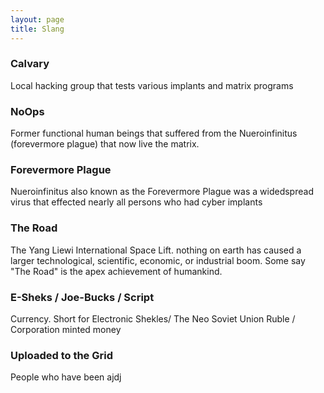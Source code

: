 ```yaml
---
layout: page
title: Slang
---
```


### Calvary

Local hacking group that tests various implants and matrix programs

### NoOps 

Former functional human beings that suffered from the Nueroinfinitus (forevermore plague) that now live the matrix. 
### Forevermore Plague

Nueroinfinitus also known as the Forevermore Plague was a widedspread virus that effected nearly all persons who had cyber implants

### The Road
The Yang Liewi International Space Lift. nothing on earth has caused a larger technological, scientific, economic, or industrial boom. Some say "The Road" is the apex achievement of humankind.

### E-Sheks / Joe-Bucks / Script
Currency. Short for Electronic Shekles/ The Neo Soviet Union Ruble / Corporation minted money 

### Uploaded to the Grid
People who have been ajdj
